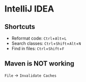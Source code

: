 # IntelliJ IDEA

## Shortcuts

* Reformat code: `Ctrl`+`Alt`+`L`
* Search classes: `Ctrl`+`Shift`+`Alt`+`N`
* Find in files: `Ctrl`+`Shift`+`F`

## Maven is NOT working

`File` -> `Invalidate Caches`